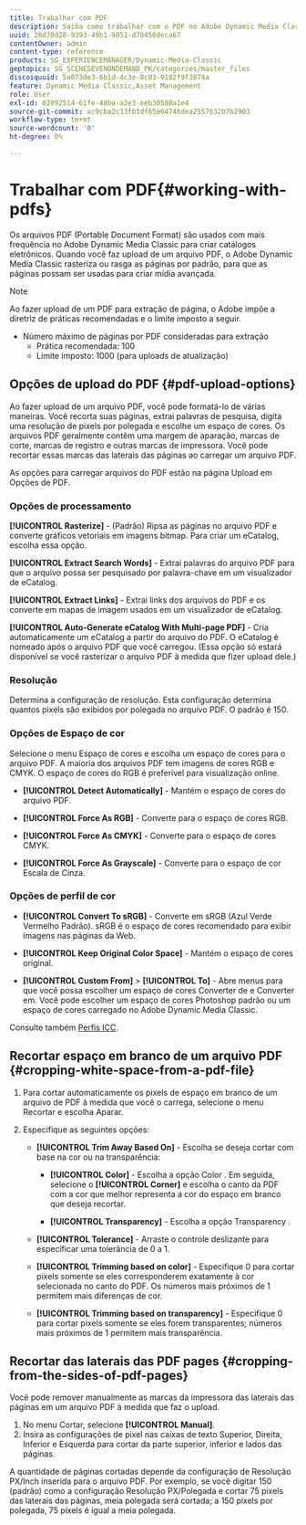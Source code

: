 ```yaml
---
title: Trabalhar com PDF
description: Saiba como trabalhar com o PDF no Adobe Dynamic Media Classic.
uuid: 26d70d28-9393-49b1-9051-d70456deca67
contentOwner: admin
content-type: reference
products: SG_EXPERIENCEMANAGER/Dynamic-Media-Classic
geptopics: SG_SCENESEVENONDEMAND_PK/categories/master_files
discoiquuid: 5a073de3-6b1d-4c3e-8c03-9182f9f3874a
feature: Dynamic Media Classic,Asset Management
role: User
exl-id: 02892514-61fe-48ba-a2e3-eeb30580a1e4
source-git-commit: ac9cba2c33fb1df65e64746dea2557632b7b2903
workflow-type: tm+mt
source-wordcount: '0'
ht-degree: 0%

---
```


# Trabalhar com PDF{#working-with-pdfs}

Os arquivos PDF (Portable Document Format) são usados com mais frequência no Adobe Dynamic Media Classic para criar catálogos eletrônicos. Quando você faz upload de um arquivo PDF, o Adobe Dynamic Media Classic rasteriza ou rasga as páginas por padrão, para que as páginas possam ser usadas para criar mídia avançada.

>[!NOTE]
>
>Ao fazer upload de um PDF para extração de página, o Adobe impõe a diretriz de práticas recomendadas e o limite imposto a seguir.
>
>* Número máximo de páginas por PDF consideradas para extração
   >   * Prática recomendada: 100
   >   * Limite imposto: 1000 (para uploads de atualização)


## Opções de upload do PDF {#pdf-upload-options}

Ao fazer upload de um arquivo PDF, você pode formatá-lo de várias maneiras. Você recorta suas páginas, extrai palavras de pesquisa, digita uma resolução de pixels por polegada e escolhe um espaço de cores. Os arquivos PDF geralmente contêm uma margem de aparação, marcas de corte, marcas de registro e outras marcas de impressora. Você pode recortar essas marcas das laterais das páginas ao carregar um arquivo PDF.

As opções para carregar arquivos do PDF estão na página Upload em Opções de PDF.

### Opções de processamento

**[!UICONTROL Rasterize]** - (Padrão) Ripsa as páginas no arquivo PDF e converte gráficos vetoriais em imagens bitmap. Para criar um eCatalog, escolha essa opção.

**[!UICONTROL Extract Search Words]** - Extrai palavras do arquivo PDF para que o arquivo possa ser pesquisado por palavra-chave em um visualizador de eCatalog.

**[!UICONTROL Extract Links]** - Extrai links dos arquivos do PDF e os converte em mapas de imagem usados em um visualizador de eCatalog.

**[!UICONTROL Auto-Generate eCatalog With Multi-page PDF]** - Cria automaticamente um eCatalog a partir do arquivo do PDF. O eCatalog é nomeado após o arquivo PDF que você carregou. (Essa opção só estará disponível se você rasterizar o arquivo PDF à medida que fizer upload dele.)

### Resolução

Determina a configuração de resolução. Esta configuração determina quantos pixels são exibidos por polegada no arquivo PDF. O padrão é 150.

### Opções de Espaço de cor

Selecione o menu Espaço de cores e escolha um espaço de cores para o arquivo PDF. A maioria dos arquivos PDF tem imagens de cores RGB e CMYK. O espaço de cores do RGB é preferível para visualização online.

* **[!UICONTROL Detect Automatically]** - Mantém o espaço de cores do arquivo PDF.

* **[!UICONTROL Force As RGB]** - Converte para o espaço de cores RGB.

* **[!UICONTROL Force As CMYK]** - Converte para o espaço de cores CMYK.

* **[!UICONTROL Force As Grayscale]** - Converte para o espaço de cor Escala de Cinza.

### Opções de perfil de cor

* **[!UICONTROL Convert To sRGB]** - Converte em sRGB (Azul Verde Vermelho Padrão). sRGB é o espaço de cores recomendado para exibir imagens nas páginas da Web.

* **[!UICONTROL Keep Original Color Space]** - Mantém o espaço de cores original.

* **[!UICONTROL Custom From]** > **[!UICONTROL To]** - Abre menus para que você possa escolher um espaço de cores Converter de e Converter em. Você pode escolher um espaço de cores Photoshop padrão ou um espaço de cores carregado no Adobe Dynamic Media Classic.

Consulte também [Perfis ICC](/help/icc-profiles.md#icc_profiles).

## Recortar espaço em branco de um arquivo PDF {#cropping-white-space-from-a-pdf-file}

1. Para cortar automaticamente os pixels de espaço em branco de um arquivo de PDF à medida que você o carrega, selecione o menu Recortar e escolha Aparar.
1. Especifique as seguintes opções:

   * **[!UICONTROL Trim Away Based On]** - Escolha se deseja cortar com base na cor ou na transparência:

      * **[!UICONTROL Color]** - Escolha a opção Color . Em seguida, selecione o **[!UICONTROL Corner]** e escolha o canto da PDF com a cor que melhor representa a cor do espaço em branco que deseja recortar.

      * **[!UICONTROL Transparency]** - Escolha a opção Transparency .
   * **[!UICONTROL Tolerance]** - Arraste o controle deslizante para especificar uma tolerância de 0 a 1.

   * **[!UICONTROL Trimming based on color]** - Especifique 0 para cortar pixels somente se eles corresponderem exatamente à cor selecionada no canto do PDF. Os números mais próximos de 1 permitem mais diferenças de cor.

   * **[!UICONTROL Trimming based on transparency]** - Especifique 0 para cortar pixels somente se eles forem transparentes; números mais próximos de 1 permitem mais transparência.


## Recortar das laterais das PDF pages {#cropping-from-the-sides-of-pdf-pages}

Você pode remover manualmente as marcas da impressora das laterais das páginas em um arquivo PDF à medida que faz o upload.

1. No menu Cortar, selecione **[!UICONTROL Manual]**.
1. Insira as configurações de pixel nas caixas de texto Superior, Direita, Inferior e Esquerda para cortar da parte superior, inferior e lados das páginas.

A quantidade de páginas cortadas depende da configuração de Resolução PX/Inch inserida para o arquivo PDF. Por exemplo, se você digitar 150 (padrão) como a configuração Resolução PX/Polegada e cortar 75 pixels das laterais das páginas, meia polegada será cortada; a 150 pixels por polegada, 75 pixels é igual a meia polegada.
